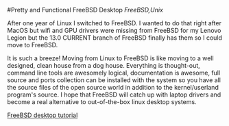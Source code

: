 #Pretty and Functional FreeBSD Desktop
_FreeBSD,Unix_

After one year of Linux I switched to FreeBSD. I wanted to do that right after MacOS but wifi and GPU drivers were missing from FreeBSD for my Lenovo Legion but the 13.0 CURRENT branch of FreeBSD finally has them so I could move to FreeBSD.

It is such a breeze! Moving from Linux to FreeBSD is like moving to a well designed, clean house from a dog house. Everything is thought-out, command line tools are awesomely logical, documentation is awesome, full source and ports collection can be installed with the system so you have all the source files of the open source world in addition to the kernel/userland program's source. I hope that FreeBSD will catch up with laptop drivers and become a real alternative to out-of-the-box linux desktop systems.

[FreeBSD desktop tutorial](https://github.com/milgra/tutorials/blob/master/pretty-and-functional-freebsd-desktop.md)